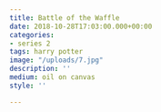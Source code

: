 ```yaml
---
title: Battle of the Waffle
date: 2018-10-28T17:03:00.000+00:00
categories:
- series 2
tags: harry potter
image: "/uploads/7.jpg"
description: ''
medium: oil on canvas
style: ''

---
```

